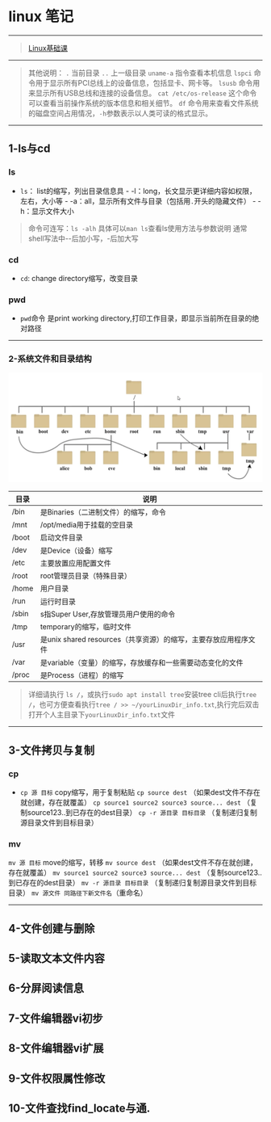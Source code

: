 # linux 笔记

---
> [Linux基础课](https://www.bilibili.com/video/BV1wF4m1N7BF?p=1&vd_source=e72b19c11ff9d91211ff43b2fe7d0992)
---

> 其他说明：
> `.` 当前目录
> `..` 上一级目录
> `uname-a` 指令查看本机信息
> `lspci` 命令用于显示所有PCI总线上的设备信息，包括显卡、网卡等。
> `lsusb` 命令用来显示所有USB总线和连接的设备信息。
> `cat /etc/os-release` 这个命令可以查看当前操作系统的版本信息和相关细节。
> `df` 命令用来查看文件系统的磁盘空间占用情况，`-h`参数表示以人类可读的格式显示。


---

## 1-ls与cd

### ls
- `ls`：
    list的缩写，列出目录信息具
        - -l：long，长文显示更详细内容如权限，左右，大小等
        - -a：all，显示所有文件与目录（包括用`.`开头的隐藏文件）
        - -h：显示文件大小
> 命令可连写：`ls -alh`
> 具体可以`man ls`查看ls使用方法与参数说明
> 通常shell写法中--后加小写，-后加大写

### cd
- `cd`:
    change directory缩写，改变目录

### pwd
- `pwd`命令
    是print working directory,打印工作目录，即显示当前所在目录的绝对路径

---

### 2-系统文件和目录结构

![alt](imgs/sysDir.png)

|目录|说明|
|--|--|
|/bin|是Binaries（二进制文件）的缩写，命令|
|/mnt|/opt/media用于挂载的空目录|
|/boot|启动文件目录|
|/dev|是Device（设备）缩写|
|/etc|主要放置应用配置文件|
|/root|root管理员目录（特殊目录）|
|/home|用户目录|
|/run|运行时目录|
|/sbin|s指Super User,存放管理员用户使用的命令|
|/tmp|temporary的缩写，临时文件|
|/usr|是unix shared resources（共享资源）的缩写，主要存放应用程序文件|
|/var|是variable（变量）的缩写，存放缓存和一些需要动态变化的文件|
|/proc|是Process（进程）的缩写||

> 详细请执行 `ls /`，或执行`sudo apt install tree`安装tree cli后执行`tree /`，也可方便查看执行`tree / >> ~/yourLinuxDir_info.txt`,执行完后双击打开个人主目录下`yourLinuxDir_info.txt`文件

---

## 3-文件拷贝与复制

### cp
- `cp 源 目标`
    copy缩写，用于复制粘贴
    `cp source dest` （如果dest文件不存在就创建，存在就覆盖）
    `cp source1 source2 source3 source... dest` （复制source123..到已存在的dest目录）
    `cp -r 源目录 目标目录` （复制递归复制源目录文件到目标目录）

### mv
`mv 源 目标`
    move的缩写，转移
    `mv source dest` （如果dest文件不存在就创建，存在就覆盖）
    `mv source1 source2 source3 source... dest` （复制source123..到已存在的dest目录）
    `mv -r 源目录 目标目录` （复制递归复制源目录文件到目标目录）
    `mv 源文件 同路径下新文件名`（重命名）

---

## 4-文件创建与删除


## 5-读取文本文件内容


## 6-分屏阅读信息


## 7-文件编辑器vi初步


## 8-文件编辑器vi扩展


## 9-文件权限属性修改


## 10-文件查找find_locate与通.

